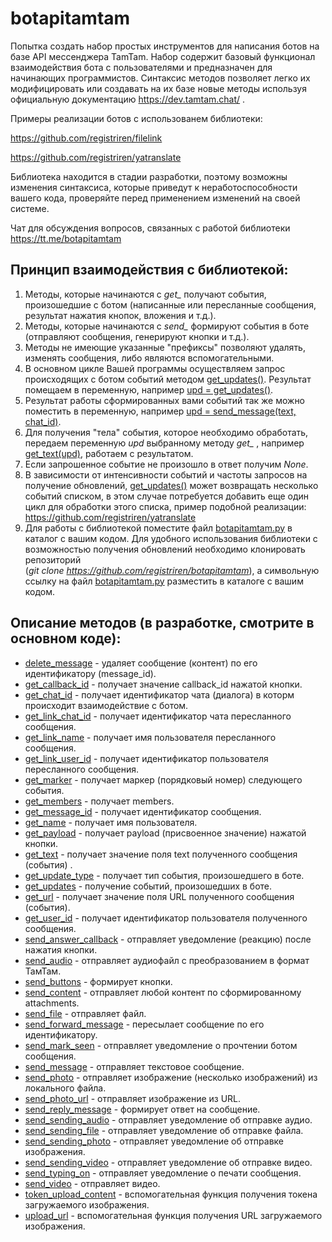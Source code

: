 # botapitamtam
Попытка создать набор простых инструментов для написания ботов на базе API мессенджера TamTam. Набор содержит базовый функционал взаимодействия бота с пользователями и предназначен для начинающих программистов. Синтаксис методов позволяет легко их модифицировать или создавать на их базе новые методы используя официальную документацию https://dev.tamtam.chat/ .

Примеры реализации ботов с использованем библиотеки:   

https://github.com/registriren/filelink

https://github.com/registriren/yatranslate
  

Библиотека находится в стадии разработки, поэтому возможны изменения синтаксиса, которые приведут к неработоспособности вашего кода, проверяйте перед применением изменений на своей системе.

Чат для обсуждения вопросов, связанных с работой библиотеки https://tt.me/botapitamtam

Принцип взаимодействия с библиотекой:
- 
1. Методы, которые начинаются с *get_* получают события, произошедшие с ботом (написанные или пересланные сообщения, результат нажатия кнопок, вложения и т.д.).
2. Методы, которые начинаются с *send_* формируют события в боте (отправляют сообщения, генерируют кнопки и т.д.).
3. Методы не имеющие указанные "префиксы" позволяют удалять, изменять сообщения, либо являются вспомогательными.
4. В основном цикле Вашей программы осуществляем запрос происходящих с ботом событий методом [get_updates()](doc/get_updates.md). Результат помещаем в переменную, например [upd = get_updates()](doc/get_updates.md).
5. Результат работы сформированных вами событий так же можно поместить в переменную, например [upd = send_message(text, chat_id)](doc/send_message.md).
6. Для получения "тела" события, которое необходимо обработать, передаем переменную *upd* выбранному методу *get_* , например [get_text(upd)](doc/get_text.md), работаем с результатом. 
7. Если запрошенное событие не произошло в ответ получим *None*.
8. В зависимости от интенсивности событий и частоты запросов на получение обновлений, [get_updates()](doc/get_updates.md) может возвращать несколько событий списком, в этом случае потребуется добавить еще один цикл для обработки этого списка, пример подобной реализации: https://github.com/registriren/yatranslate
9. Для работы с библиотекой поместите файл [botapitamtam.py](botapitamtam.py) в каталог с вашим кодом. Для удобного использования библиотеки с возможностью получения обновлений необходимо клонировать репозиторий   
(*git clone https://github.com/registriren/botapitamtam*), а символьную ссылку на файл [botapitamtam.py](botapitamtam.py) разместить в каталоге с вашим кодом.

## Описание методов (в разработке, смотрите в основном коде):
- [delete_message](doc/delete_message.md) - удаляет сообщение (контент) по его идентификатору (message_id).
- [get_callback_id](doc/get_callback_id.md) - получает значение callback_id нажатой кнопки.
- [get_chat_id](doc/get_chat_id.md) - получает идентификатор чата (диалога) в которм происходит взаимодействие с ботом.
- [get_link_chat_id](doc/get_link_chat_id.md) - получает идентификатор чата пересланного сообщения.
- [get_link_name](doc/get_link_name.md) - получает имя пользователя пересланного сообщения.
- [get_link_user_id](doc/get_link_user_id.md) - получает идентификатор пользователя пересланного сообщения.
- [get_marker](doc/get_marker.md) - получает маркер (порядковый номер) следующего события.
- [get_members](doc/get_members.md) - получает members.
- [get_message_id](doc/get_message_id.md) - получает идентификатор сообщения.
- [get_name](doc/get_name.md) - получает имя пользователя.
- [get_payload](doc/get_payload.md) - получает payload (присвоенное значение) нажатой кнопки.
- [get_text](doc/get_text.md) - получает значение поля text полученного сообщения (события) .
- [get_update_type](doc/get_update_type.md) - получает тип события, произошедшего в боте.
- [get_updates](doc/get_updates.md) - получение событий, произошедших в боте.
- [get_url](doc/get_url.md) - получает значение поля URL полученного сообщения (события).  
- [get_user_id](doc/get_user_id.md) - получает идентификатор пользователя полученного сообщения.
- [send_answer_callback](doc/send_answer_callback.md) - отправляет уведомление (реакцию) после нажатия кнопки.
- [send_audio](doc/send_audio.md) - отправляет аудиофайл с преобразованием в формат ТамТам.
- [send_buttons](doc/send_buttons.md) - формирует кнопки.
- [send_content](doc/send_content.md) - отправляет любой контент по сформированному attachments.
- [send_file](doc/send_file.md) - отправляет файл.
- [send_forward_message](doc/send_forward_message.md) - пересылает сообщение по его идентификатору.
- [send_mark_seen](doc/send_mark_seen.md) - отправляет уведомление о прочтении ботом сообщения.
- [send_message](doc/send_message.md) - отправляет текстовое сообщение.
- [send_photo](doc/send_photo.md) - отправляет изображение (несколько изображений) из локального файла.
- [send_photo_url](doc/send_photo_url.md) - отправляет изображение из URL.
- [send_reply_message](doc/send_reply_message.md) - формирует ответ на сообщение.
- [send_sending_audio](doc/send_sending_audio.md) - отправляет уведомление об отправке аудио.
- [send_sending_file](doc/send_sending_file.md) - отправляет уведомление об отправке файла.
- [send_sending_photo](doc/send_sending_photo.md) - отправляет уведомление об отправке изображения.
- [send_sending_video](doc/send_sending_video.md) - отправляет уведомление об отправке видео.
- [send_typing_on](doc/send_typing_on.md) - отправляет уведомление о печати сообщения.
- [send_video](doc/send_video.md) - отправляет видео.
- [token_upload_content](doc/token_upload_content.md) - вспомогательная функция получения токена загружаемого изображения.
- [upload_url](doc/upload_url.md) - вспомогательная функция получения URL загружаемого изображения.
